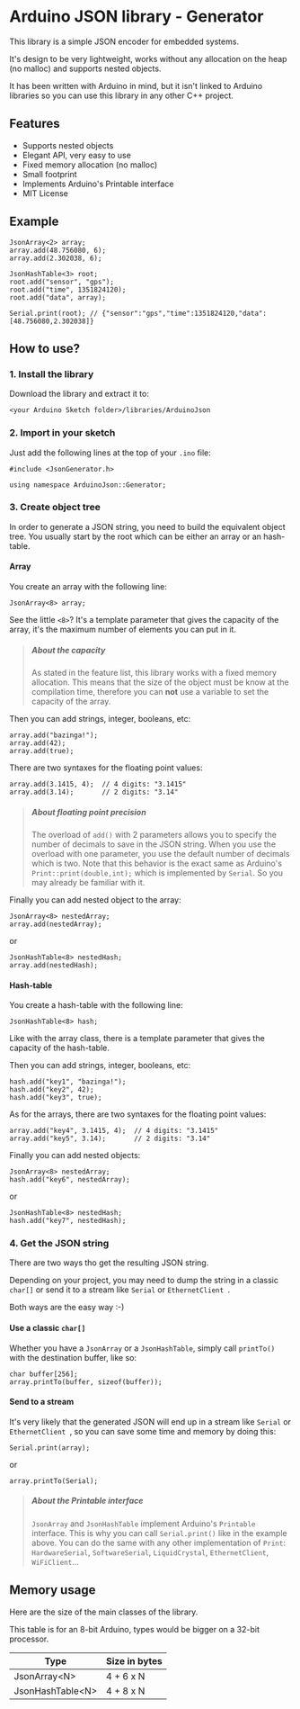 Arduino JSON library - Generator
================================

This library is a simple JSON encoder for embedded systems.

It's design to be very lightweight, works without any allocation on the heap (no malloc) and supports nested objects.

It has been written with Arduino in mind, but it isn't linked to Arduino libraries so you can use this library in any other C++ project.


Features
--------

* Supports nested objects
* Elegant API, very easy to use 
* Fixed memory allocation (no malloc)
* Small footprint
* Implements Arduino's Printable interface
* MIT License


Example
-------

    JsonArray<2> array;
    array.add(48.756080, 6);
    array.add(2.302038, 6);

    JsonHashTable<3> root;
    root.add("sensor", "gps");
    root.add("time", 1351824120);
    root.add("data", array);

    Serial.print(root); // {"sensor":"gps","time":1351824120,"data":[48.756080,2.302038]}


How to  use?
------------

### 1. Install the library

Download the library and extract it to:

    <your Arduino Sketch folder>/libraries/ArduinoJson

### 2. Import in your sketch

Just add the following lines at the top of your `.ino` file:

    #include <JsonGenerator.h>

    using namespace ArduinoJson::Generator;
   
### 3. Create object tree

In order to generate a JSON string, you need to build the equivalent object tree. You usually start by the root which can be either an array or an hash-table.

#### Array

You create an array with the following line:

    JsonArray<8> array;

See the little `<8>`? It's a template parameter that gives the capacity of the array, it's the maximum number of elements you can put in it. 

> ##### About the capacity
> As stated in the feature list, this library works with a fixed memory allocation.
> This means that the size of the object must be know at the compilation time, therefore you can **not** use a variable to set the capacity of the array.

Then you can add strings, integer, booleans, etc: 

    array.add("bazinga!");
    array.add(42);
    array.add(true);

There are two syntaxes for the floating point values:

	array.add(3.1415, 4);  // 4 digits: "3.1415" 
    array.add(3.14);	   // 2 digits: "3.14"

> ##### About floating point precision
> The overload of `add()` with 2 parameters allows you to specify the number of decimals to save in the JSON string. 
> When you use the overload with one parameter, you use the default number of decimals which is two.
> Note that this behavior is the exact same as Arduino's `Print::print(double,int);` which is implemented by `Serial`. 
> So you may already be familiar with it. 

Finally you can add nested object to the array:

    JsonArray<8> nestedArray;
    array.add(nestedArray);

or

    JsonHashTable<8> nestedHash;
    array.add(nestedHash);

#### Hash-table

You create a hash-table with the following line:

    JsonHashTable<8> hash;

Like with the array class, there is a template parameter that gives the capacity of the hash-table.

Then you can add strings, integer, booleans, etc: 

    hash.add("key1", "bazinga!");
    hash.add("key2", 42);
    hash.add("key3", true);

As for the arrays, there are two syntaxes for the floating point values:

	array.add("key4", 3.1415, 4);  // 4 digits: "3.1415" 
    array.add("key5", 3.14);	   // 2 digits: "3.14"

Finally you can add nested objects:

    JsonArray<8> nestedArray;
    hash.add("key6", nestedArray);

or

    JsonHashTable<8> nestedHash;
    hash.add("key7", nestedHash);

### 4. Get the JSON string

There are two ways tho get the resulting JSON string.

Depending on your project, you may need to dump the string in a classic `char[]` or send it to a stream like `Serial` or `EthernetClient `.

Both ways are the easy way :-)

#### Use a classic `char[]`

Whether you have a `JsonArray` or a `JsonHashTable`, simply call `printTo()` with the destination buffer, like so:

	char buffer[256];
    array.printTo(buffer, sizeof(buffer));

#### Send to a stream

It's very likely that the generated JSON will end up in a stream like `Serial` or `EthernetClient `, so you can save some time and memory by doing this:

	Serial.print(array);

or
  
    array.printTo(Serial);

> ##### About the Printable interface
> `JsonArray` and `JsonHashTable` implement Arduino's `Printable` interface.
> This is why you can call `Serial.print()` like in the example above.
> You can do the same with any other implementation of `Print`:  `HardwareSerial`,  `SoftwareSerial`, `LiquidCrystal`, `EthernetClient`, `WiFiClient`...
   

Memory usage
------------

Here are the size of the main classes of the library.

This table is for an 8-bit Arduino, types would be bigger on a 32-bit processor.

| Type                   | Size in bytes |
| ---------------------- | ------------- |
| JsonArray&lt;N&gt;     | 4 + 6 x N     |
| JsonHashTable&lt;N&gt; | 4 + 8 x N     |
